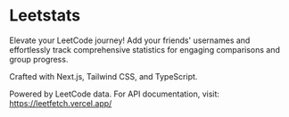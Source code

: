# Leetstats

Elevate your LeetCode journey! Add your friends' usernames and effortlessly track comprehensive statistics for engaging comparisons and group progress.

Crafted with Next.js, Tailwind CSS, and TypeScript.

Powered by LeetCode data. For API documentation, visit: https://leetfetch.vercel.app/
